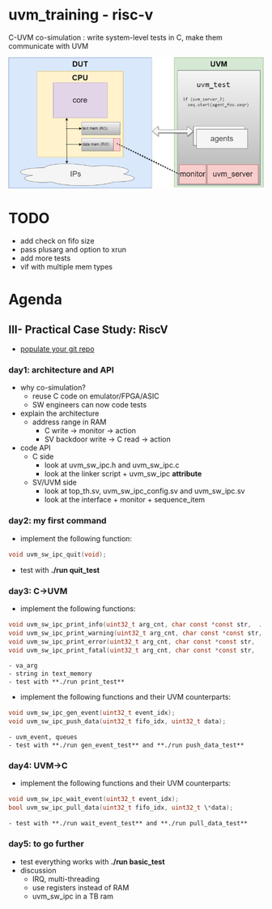 # uvm_training - risc-v
C-UVM co-simulation : write system-level tests in C, make them communicate with UVM

![](.images/uvm_sw_ipc.png)


# TODO
  - add check on fifo size
  - pass plusarg and option to xrun
  - add more tests
  - vif with multiple mem types


# Agenda

## III- Practical Case Study: RiscV
  - [populate your git repo](https://github.com/antoinemadec/uvm_training#how-to-copy-the-repo) 
### day1: architecture and API
  - why co-simulation?
    - reuse C code on emulator/FPGA/ASIC
    - SW engineers can now code tests
  - explain the architecture
    - address range in RAM
      - C write -> monitor -> action
      - SV backdoor write -> C read -> action
  - code API
    - C side
      - look at uvm_sw_ipc.h and uvm_sw_ipc.c
      - look at the linker script + uvm_sw_ipc __attribute__
    - SV/UVM side
      - look at top_th.sv, uvm_sw_ipc_config.sv and uvm_sw_ipc.sv
      - look at the interface + monitor + sequence_item
### day2: my first command
  - implement the following function:
```c
void uvm_sw_ipc_quit(void);
```
  - test with **./run quit_test**
### day3: C->UVM
  - implement the following functions:
```c
void uvm_sw_ipc_print_info(uint32_t arg_cnt, char const *const str,  ...);
void uvm_sw_ipc_print_warning(uint32_t arg_cnt, char const *const str,  ...);
void uvm_sw_ipc_print_error(uint32_t arg_cnt, char const *const str,  ...);
void uvm_sw_ipc_print_fatal(uint32_t arg_cnt, char const *const str,  ...);
```

    - va_arg
    - string in text_memory
    - test with **./run print_test**
  - implement the following functions and their UVM counterparts:
```c
void uvm_sw_ipc_gen_event(uint32_t event_idx);
void uvm_sw_ipc_push_data(uint32_t fifo_idx, uint32_t data);
```

    - uvm_event, queues
    - test with **./run gen_event_test** and **./run push_data_test**
### day4: UVM->C
  - implement the following functions and their UVM counterparts:
```c
void uvm_sw_ipc_wait_event(uint32_t event_idx);
bool uvm_sw_ipc_pull_data(uint32_t fifo_idx, uint32_t \*data);
```

    - test with **./run wait_event_test** and **./run pull_data_test**
### day5: to go further
  - test everything works with **./run basic_test**
  - discussion
    - IRQ, multi-threading
    - use registers instead of RAM
    - uvm_sw_ipc in a TB ram
